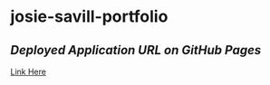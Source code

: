 # josie-savill-portfolio

## *Deployed Application URL on GitHub Pages*

[Link Here](https://josiesavill.github.io/josie-savill-portfolio/)  